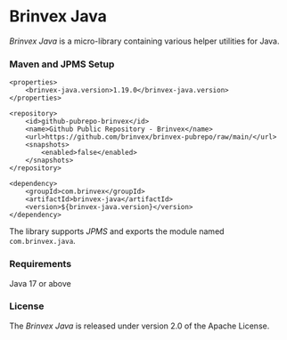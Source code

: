 # Brinvex Java

_Brinvex Java_ is a micro-library containing various helper utilities for Java.

### Maven and JPMS Setup
````
<properties>
    <brinvex-java.version>1.19.0</brinvex-java.version>
</properties>    

<repository>
    <id>github-pubrepo-brinvex</id>
    <name>Github Public Repository - Brinvex</name>
    <url>https://github.com/brinvex/brinvex-pubrepo/raw/main/</url>
    <snapshots>
        <enabled>false</enabled>
    </snapshots>
</repository>

<dependency>
    <groupId>com.brinvex</groupId>
    <artifactId>brinvex-java</artifactId>
    <version>${brinvex-java.version}</version>
</dependency>
````
The library supports _JPMS_ and exports the module named ````com.brinvex.java````.

### Requirements
Java 17 or above

### License

The _Brinvex Java_ is released under version 2.0 of the Apache License.
